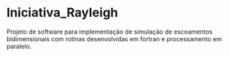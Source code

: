 # Iniciativa_Rayleigh
Projeto de software para implementação de simulação de escoamentos bidimensionais com rotinas desenvolvidas em fortran e processamento em paralelo. 
